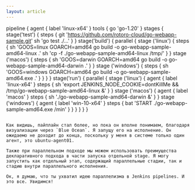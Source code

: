 ```yaml
---
layout: article
---
```

pipeline {
    agent {
        label 'linux-x64'
    }
    tools {
        go 'go-1.20'
    }
    stages {
        stage('test') {
            steps {
                git 'https://github.com/rotoro-cloud/go-webapp-sample.git'
                sh 'go test ./...'
            }
        }
        stage('build') {
            parallel {
                stage ('linux') {
                    steps {
                        sh 'GOOS=linux GOARCH=amd64 go build -o go-webapp-sample-amd64-linux .'
                        sh 'cp -f ./go-webapp-sample-amd64-linux /tmp/'
                    }
                }
                stage ('macos') {
                    steps {
                        sh 'GOOS=darwin GOARCH=amd64  go build -o go-webapp-sample-amd64-darwin .'
                    }
                }
                stage ('windows') {
                    steps {
                        sh 'GOOS=windows GOARCH=amd64 go build -o go-webapp-sample-amd64.exe .'
                    }
                }
            }
        }
        stage('run') {
            parallel {
                stage ('linux') {
                    agent {
                        label 'linux-x64'
                    }
                    steps {
                        sh 'export JENKINS_NODE_COOKIE=dontKillMe && /tmp/go-webapp-sample-amd64-linux &'
                    }
                }
                stage ('macos') {
                    agent {
                        label 'macos'
                    }
                    steps {
                        sh './go-webapp-sample-amd64-darwin &'
                    }
                }
                stage ('windows') {
                    agent {
                        label 'win-10-x64'
                    }
                    steps {
                        bat 'START ./go-webapp-sample-amd64.exe /min'
                    }
                }
            }
        }
    }
}
```

Как видишь, пайплайн стал более, но пока он вполне понимаем, благодаря визуализации через `Blue Ocean`. Я запущу его на исполнение. Он ожидаемо не доходит до конца, поскольку у меня в системе только один агент, это ubuntu-agent01. 

Также при параллельном подходе мы можем использовать преимущества декларативного подхода в части запуска отдельной stage. Я могу запустить как отдельный этап, содержащий параллельные стадии, так и стадию внутри параллельного исполнения.

Ок, я думаю, что ты ухватил идею параллелизма в Jenkins pipelines. И это все. Увидимся!
